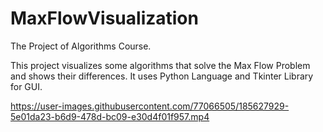 # MaxFlowVisualization
The Project of Algorithms Course.

This project visualizes some algorithms that solve the Max Flow Problem and shows their differences. It uses Python Language and Tkinter Library for GUI. 

https://user-images.githubusercontent.com/77066505/185627929-5e01da23-b6d9-478d-bc09-e30d4f01f957.mp4

